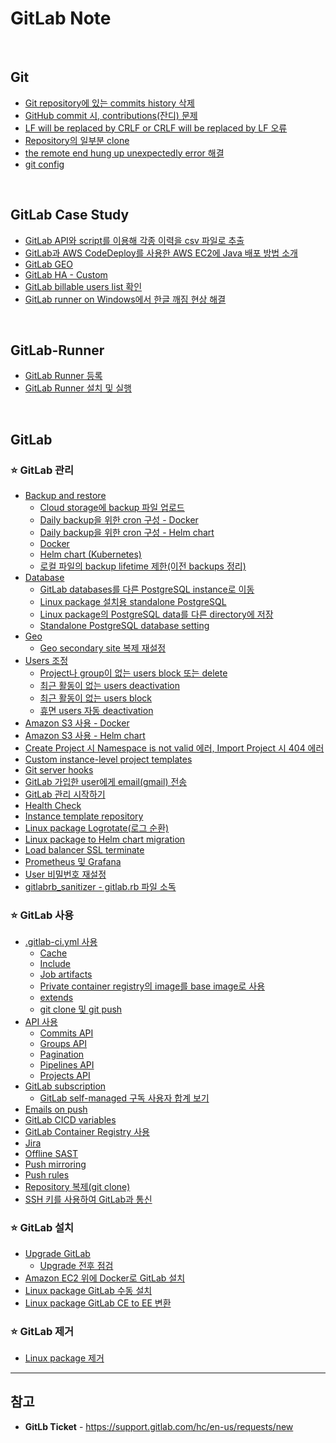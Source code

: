 # GitLab Note

<br>

## Git
- [Git repository에 있는 commits history 삭제](https://github.com/bigmtn1113/GitLab-Note/blob/master/Git/Git%20repository%EC%97%90%20%EC%9E%88%EB%8A%94%20commits%20history%20%EC%82%AD%EC%A0%9C.md)
- [GitHub commit 시, contributions(잔디) 문제](https://github.com/bigmtn1113/GitLab-Note/blob/master/Git/GitHub%20commit%20%EC%8B%9C%2C%20contributions(%EC%9E%94%EB%94%94)%20%EB%AC%B8%EC%A0%9C.md)
- [LF will be replaced by CRLF or CRLF will be replaced by LF 오류](https://github.com/bigmtn1113/GitLab-Note/blob/master/Git/LF%20will%20be%20replaced%20by%20CRLF%20or%20CRLF%20will%20be%20replaced%20by%20LF%20%EC%98%A4%EB%A5%98.md)
- [Repository의 일부분 clone](https://github.com/bigmtn1113/GitLab-Note/blob/master/Git/Repository%EC%9D%98%20%EC%9D%BC%EB%B6%80%EB%B6%84%20clone.md)
- [the remote end hung up unexpectedly error 해결](https://github.com/bigmtn1113/GitLab-Note/blob/master/Git/the%20remote%20end%20hung%20up%20unexpectedly%20error%20%ED%95%B4%EA%B2%B0.md)
- [git config](https://github.com/bigmtn1113/GitLab-Note/blob/master/Git/git%20config.md)

<br>

## GitLab Case Study
- [GitLab API와 script를 이용해 각종 이력을 csv 파일로 추출](https://github.com/bigmtn1113/GitLab-Note/blob/master/GitLab%20Case%20Study/GitLab%20API%EC%99%80%20script%EB%A5%BC%20%EC%9D%B4%EC%9A%A9%ED%95%B4%20%EA%B0%81%EC%A2%85%20%EC%9D%B4%EB%A0%A5%EC%9D%84%20csv%20%ED%8C%8C%EC%9D%BC%EB%A1%9C%20%EC%B6%94%EC%B6%9C)
- [GitLab과 AWS CodeDeploy를 사용한 AWS EC2에 Java 배포 방법 소개](https://github.com/bigmtn1113/GitLab-Note/tree/master/GitLab%20Case%20Study/GitLab%EA%B3%BC%20AWS%20CodeDeploy%EB%A5%BC%20%EC%82%AC%EC%9A%A9%ED%95%9C%20AWS%20EC2%EC%97%90%20Java%20%EB%B0%B0%ED%8F%AC%20%EB%B0%A9%EB%B2%95%20%EC%86%8C%EA%B0%9C)
- [GitLab GEO](https://github.com/bigmtn1113/GitLab-Note/blob/master/GitLab%20Case%20Study/GitLab%20GEO.md)
- [GitLab HA - Custom](https://github.com/bigmtn1113/GitLab-Note/blob/master/GitLab%20Case%20Study/GitLab%20HA%20-%20Custom.md)
- [GitLab billable users list 확인](https://github.com/bigmtn1113/GitLab-Note/blob/master/GitLab%20Case%20Study/GitLab%20billable%20users%20list%20%ED%99%95%EC%9D%B8.md)
- [GitLab runner on Windows에서 한글 깨짐 현상 해결](https://github.com/bigmtn1113/GitLab-Note/blob/master/GitLab%20Case%20Study/GitLab%20runner%20on%20Windows%EC%97%90%EC%84%9C%20%ED%95%9C%EA%B8%80%20%EA%B9%A8%EC%A7%90%20%ED%98%84%EC%83%81%20%ED%95%B4%EA%B2%B0.md)

<br>

## GitLab-Runner
- [GitLab Runner 등록](https://github.com/bigmtn1113/GitLab-Note/blob/master/GitLab-Runner/GitLab%20Runner%20%EB%93%B1%EB%A1%9D.md)
- [GitLab Runner 설치 및 실행](https://github.com/bigmtn1113/GitLab-Note/blob/master/GitLab-Runner/GitLab%20Runner%20%EC%84%A4%EC%B9%98%20%EB%B0%8F%20%EC%8B%A4%ED%96%89.md)

<br>

## GitLab
### ⭐ GitLab 관리
- [Backup and restore](https://github.com/bigmtn1113/GitLab-Note/tree/master/GitLab/GitLab%20%EA%B4%80%EB%A6%AC/Backup%20and%20restore)
  - [Cloud storage에 backup 파일 업로드](https://github.com/bigmtn1113/GitLab-Note/blob/master/GitLab/GitLab%20%EA%B4%80%EB%A6%AC/Backup%20and%20restore/Cloud%20storage%EC%97%90%20backup%20%ED%8C%8C%EC%9D%BC%20%EC%97%85%EB%A1%9C%EB%93%9C.md)
  - [Daily backup을 위한 cron 구성 - Docker](https://github.com/bigmtn1113/GitLab-Note/blob/master/GitLab/GitLab%20%EA%B4%80%EB%A6%AC/Backup%20and%20restore/Daily%20backup%EC%9D%84%20%EC%9C%84%ED%95%9C%20cron%20%EA%B5%AC%EC%84%B1%20-%20Docker.md)
  - [Daily backup을 위한 cron 구성 - Helm chart](https://github.com/bigmtn1113/GitLab-Note/blob/master/GitLab/GitLab%20%EA%B4%80%EB%A6%AC/Backup%20and%20restore/Daily%20backup%EC%9D%84%20%EC%9C%84%ED%95%9C%20cron%20%EA%B5%AC%EC%84%B1%20-%20Helm%20chart.md)
  - [Docker](https://github.com/bigmtn1113/GitLab-Note/blob/master/GitLab/GitLab%20%EA%B4%80%EB%A6%AC/Backup%20and%20restore/Docker.md)
  - [Helm chart (Kubernetes)](https://github.com/bigmtn1113/GitLab-Note/blob/master/GitLab/GitLab%20%EA%B4%80%EB%A6%AC/Backup%20and%20restore/Helm%20chart%20(Kubernetes).md)
  - [로컬 파일의 backup lifetime 제한(이전 backups 정리)](https://github.com/bigmtn1113/GitLab-Note/blob/master/GitLab/GitLab%20%EA%B4%80%EB%A6%AC/Backup%20and%20restore/%EB%A1%9C%EC%BB%AC%20%ED%8C%8C%EC%9D%BC%EC%9D%98%20backup%20lifetime%20%EC%A0%9C%ED%95%9C(%EC%9D%B4%EC%A0%84%20backups%20%EC%A0%95%EB%A6%AC).md)
- [Database](https://github.com/bigmtn1113/GitLab-Note/tree/master/GitLab/GitLab%20%EA%B4%80%EB%A6%AC/Database)
  - [GitLab databases를 다른 PostgreSQL instance로 이동](https://github.com/bigmtn1113/GitLab-Note/blob/master/GitLab/GitLab%20%EA%B4%80%EB%A6%AC/Database/GitLab%20databases%EB%A5%BC%20%EB%8B%A4%EB%A5%B8%20PostgreSQL%20instance%EB%A1%9C%20%EC%9D%B4%EB%8F%99.md)
  - [Linux package 설치용 standalone PostgreSQL](https://github.com/bigmtn1113/GitLab-Note/blob/master/GitLab/GitLab%20%EA%B4%80%EB%A6%AC/Database/Linux%20package%20%EC%84%A4%EC%B9%98%EC%9A%A9%20standalone%20PostgreSQL.md)
  - [Linux package의 PostgreSQL data를 다른 directory에 저장](https://github.com/bigmtn1113/GitLab-Note/blob/master/GitLab/GitLab%20%EA%B4%80%EB%A6%AC/Database/Linux%20package%EC%9D%98%20PostgreSQL%20data%EB%A5%BC%20%EB%8B%A4%EB%A5%B8%20directory%EC%97%90%20%EC%A0%80%EC%9E%A5.md)
  - [Standalone PostgreSQL database setting](https://github.com/bigmtn1113/GitLab-Note/blob/master/GitLab/GitLab%20%EA%B4%80%EB%A6%AC/Database/Standalone%20PostgreSQL%20database%20setting.md)
- [Geo](https://github.com/bigmtn1113/GitLab-Note/tree/master/GitLab/GitLab%20%EA%B4%80%EB%A6%AC/Geo)
  - [Geo secondary site 복제 재설정](https://github.com/bigmtn1113/GitLab-Note/blob/master/GitLab/GitLab%20%EA%B4%80%EB%A6%AC/Geo/Geo%20secondary%20site%20%EB%B3%B5%EC%A0%9C%20%EC%9E%AC%EC%84%A4%EC%A0%95.md)
- [Users 조정](https://github.com/bigmtn1113/GitLab-Note/tree/master/GitLab/GitLab%20%EA%B4%80%EB%A6%AC/Users%20%EC%A1%B0%EC%A0%95)
  - [Project나 group이 없는 users block 또는 delete](https://github.com/bigmtn1113/GitLab-Note/blob/master/GitLab/GitLab%20%EA%B4%80%EB%A6%AC/Users%20%EC%A1%B0%EC%A0%95/Project%EB%82%98%20group%EC%9D%B4%20%EC%97%86%EB%8A%94%20users%20block%20%EB%98%90%EB%8A%94%20delete.md)
  - [최근 활동이 없는 users deactivation](https://github.com/bigmtn1113/GitLab-Note/blob/master/GitLab/GitLab%20%EA%B4%80%EB%A6%AC/Users%20%EC%A1%B0%EC%A0%95/%EC%B5%9C%EA%B7%BC%20%ED%99%9C%EB%8F%99%EC%9D%B4%20%EC%97%86%EB%8A%94%20users%20deactivation.md)
  - [최근 활동이 없는 users block](https://github.com/bigmtn1113/GitLab-Note/blob/master/GitLab/GitLab%20%EA%B4%80%EB%A6%AC/Users%20%EC%A1%B0%EC%A0%95/%EC%B5%9C%EA%B7%BC%20%ED%99%9C%EB%8F%99%EC%9D%B4%20%EC%97%86%EB%8A%94%20users%20block.md)
  - [휴면 users 자동 deactivation](https://github.com/bigmtn1113/GitLab-Note/blob/master/GitLab/GitLab%20%EA%B4%80%EB%A6%AC/Users%20%EC%A1%B0%EC%A0%95/%ED%9C%B4%EB%A9%B4%20users%20%EC%9E%90%EB%8F%99%20deactivation%20.md)
- [Amazon S3 사용 - Docker](https://github.com/bigmtn1113/GitLab-Note/blob/master/GitLab/GitLab%20%EA%B4%80%EB%A6%AC/Amazon%20S3%20%EC%82%AC%EC%9A%A9%20-%20Docker.md)
- [Amazon S3 사용 - Helm chart](https://github.com/bigmtn1113/GitLab-Note/blob/master/GitLab/GitLab%20%EA%B4%80%EB%A6%AC/Amazon%20S3%20%EC%82%AC%EC%9A%A9%20-%20Helm%20chart.md)
- [Create Project 시 Namespace is not valid 에러, Import Project 시 404 에러](https://github.com/bigmtn1113/GitLab-Note/blob/master/GitLab/GitLab%20%EA%B4%80%EB%A6%AC/Create%20Project%20%EC%8B%9C%20Namespace%20is%20not%20valid%20%EC%97%90%EB%9F%AC%2C%20Import%20Project%20%EC%8B%9C%20404%20%EC%97%90%EB%9F%AC.md)
- [Custom instance-level project templates](https://github.com/bigmtn1113/GitLab-Note/blob/master/GitLab/GitLab%20%EA%B4%80%EB%A6%AC/Custom%20instance-level%20project%20templates.md)
- [Git server hooks](https://github.com/bigmtn1113/GitLab-Note/blob/master/GitLab/GitLab%20%EA%B4%80%EB%A6%AC/Git%20server%20hooks.md)
- [GitLab 가입한 user에게 email(gmail) 전송](https://github.com/bigmtn1113/GitLab-Note/blob/master/GitLab/GitLab%20%EA%B4%80%EB%A6%AC/GitLab%20%EA%B0%80%EC%9E%85%ED%95%9C%20user%EC%97%90%EA%B2%8C%20email(gmail)%20%EC%A0%84%EC%86%A1.md)
- [GitLab 관리 시작하기](https://github.com/bigmtn1113/GitLab-Note/blob/master/GitLab/GitLab%20%EA%B4%80%EB%A6%AC/GitLab%20%EA%B4%80%EB%A6%AC%20%EC%8B%9C%EC%9E%91%ED%95%98%EA%B8%B0.md)
- [Health Check](https://github.com/bigmtn1113/GitLab-Note/blob/master/GitLab/GitLab%20%EA%B4%80%EB%A6%AC/Health%20Check.md)
- [Instance template repository](https://github.com/bigmtn1113/GitLab-Note/blob/master/GitLab/GitLab%20%EA%B4%80%EB%A6%AC/Instance%20template%20repository.md)
- [Linux package Logrotate(로그 순환)](https://github.com/bigmtn1113/GitLab-Note/blob/master/GitLab/GitLab%20%EA%B4%80%EB%A6%AC/Linux%20package%20Logrotate(%EB%A1%9C%EA%B7%B8%20%EC%88%9C%ED%99%98).md)
- [Linux package to Helm chart migration](https://github.com/bigmtn1113/GitLab-Note/blob/master/GitLab/GitLab%20%EA%B4%80%EB%A6%AC/Linux%20package%20to%20Helm%20chart%20migration.md)
- [Load balancer SSL terminate](https://github.com/bigmtn1113/GitLab-Note/blob/master/GitLab/GitLab%20%EA%B4%80%EB%A6%AC/Load%20balancer%20SSL%20terminate.md)
- [Prometheus 및 Grafana](https://github.com/bigmtn1113/GitLab-Note/blob/master/GitLab/GitLab%20%EA%B4%80%EB%A6%AC/Prometheus%20%EB%B0%8F%20Grafana.md)
- [User 비밀번호 재설정](https://github.com/bigmtn1113/GitLab-Note/blob/master/GitLab/GitLab%20%EA%B4%80%EB%A6%AC/User%20%EB%B9%84%EB%B0%80%EB%B2%88%ED%98%B8%20%EC%9E%AC%EC%84%A4%EC%A0%95.md)
- [gitlabrb_sanitizer - gitlab.rb 파일 소독](https://github.com/bigmtn1113/GitLab-Note/blob/master/GitLab/GitLab%20%EA%B4%80%EB%A6%AC/gitlabrb_sanitizer%20-%20gitlab.rb%20%ED%8C%8C%EC%9D%BC%20%EC%86%8C%EB%8F%85.md)

### ⭐ GitLab 사용
- [.gitlab-ci.yml 사용](https://github.com/bigmtn1113/GitLab-Note/tree/master/GitLab/GitLab%20%EC%82%AC%EC%9A%A9/.gitlab-ci.yml%20%EC%82%AC%EC%9A%A9)
  - [Cache](https://github.com/bigmtn1113/GitLab-Note/blob/master/GitLab/GitLab%20%EC%82%AC%EC%9A%A9/.gitlab-ci.yml%20%EC%82%AC%EC%9A%A9/Cache.md)
  - [Include](https://github.com/bigmtn1113/GitLab-Note/blob/master/GitLab/GitLab%20%EC%82%AC%EC%9A%A9/.gitlab-ci.yml%20%EC%82%AC%EC%9A%A9/Include.md)
  - [Job artifacts](https://github.com/bigmtn1113/GitLab-Note/blob/master/GitLab/GitLab%20%EC%82%AC%EC%9A%A9/.gitlab-ci.yml%20%EC%82%AC%EC%9A%A9/Job%20artifacts.md)
  - [Private container registry의 image를 base image로 사용](https://github.com/bigmtn1113/GitLab-Note/blob/master/GitLab/GitLab%20%EC%82%AC%EC%9A%A9/.gitlab-ci.yml%20%EC%82%AC%EC%9A%A9/Private%20container%20registry%EC%9D%98%20image%EB%A5%BC%20base%20image%EB%A1%9C%20%EC%82%AC%EC%9A%A9.md)
  - [extends](https://github.com/bigmtn1113/GitLab-Note/blob/master/GitLab/GitLab%20%EC%82%AC%EC%9A%A9/.gitlab-ci.yml%20%EC%82%AC%EC%9A%A9/extends.md)
  - [git clone 및 git push](https://github.com/bigmtn1113/GitLab-Note/blob/master/GitLab/GitLab%20%EC%82%AC%EC%9A%A9/.gitlab-ci.yml%20%EC%82%AC%EC%9A%A9/git%20clone%20%EB%B0%8F%20git%20push.md)
- [API 사용](https://github.com/bigmtn1113/GitLab-Note/tree/master/GitLab/GitLab%20%EC%82%AC%EC%9A%A9/API%20%EC%82%AC%EC%9A%A9)
  - [Commits API](https://github.com/bigmtn1113/GitLab-Note/blob/master/GitLab/GitLab%20%EC%82%AC%EC%9A%A9/API%20%EC%82%AC%EC%9A%A9/Commits%20API.md)
  - [Groups API](https://github.com/bigmtn1113/GitLab-Note/blob/master/GitLab/GitLab%20%EC%82%AC%EC%9A%A9/API%20%EC%82%AC%EC%9A%A9/Groups%20API.md)
  - [Pagination](https://github.com/bigmtn1113/GitLab-Note/blob/master/GitLab/GitLab%20%EC%82%AC%EC%9A%A9/API%20%EC%82%AC%EC%9A%A9/Pagination.md)
  - [Pipelines API](https://github.com/bigmtn1113/GitLab-Note/blob/master/GitLab/GitLab%20%EC%82%AC%EC%9A%A9/API%20%EC%82%AC%EC%9A%A9/Pipelines%20API.md)
  - [Projects API](https://github.com/bigmtn1113/GitLab-Note/blob/master/GitLab/GitLab%20%EC%82%AC%EC%9A%A9/API%20%EC%82%AC%EC%9A%A9/Projects%20API.md)
- [GitLab subscription](https://github.com/bigmtn1113/GitLab-Note/tree/master/GitLab/GitLab%20%EC%82%AC%EC%9A%A9/GitLab%20subscription)
  - [GitLab self-managed 구독 사용자 합계 보기](https://github.com/bigmtn1113/GitLab-Note/blob/master/GitLab/GitLab%20%EC%82%AC%EC%9A%A9/GitLab%20subscription/GitLab%20self-managed%20%EA%B5%AC%EB%8F%85%20%EC%82%AC%EC%9A%A9%EC%9E%90%20%ED%95%A9%EA%B3%84%20%EB%B3%B4%EA%B8%B0.md)
- [Emails on push](https://github.com/bigmtn1113/GitLab-Note/blob/master/GitLab/GitLab%20%EC%82%AC%EC%9A%A9/Emails%20on%20push.md)
- [GitLab CICD variables](https://github.com/bigmtn1113/GitLab-Note/blob/master/GitLab/GitLab%20%EC%82%AC%EC%9A%A9/GitLab%20CICD%20variables.md)
- [GitLab Container Registry 사용](https://github.com/bigmtn1113/GitLab-Note/blob/master/GitLab/GitLab%20%EC%82%AC%EC%9A%A9/GitLab%20Container%20Registry%20%EC%82%AC%EC%9A%A9.md)
- [Jira](https://github.com/bigmtn1113/GitLab-Note/blob/master/GitLab/GitLab%20%EC%82%AC%EC%9A%A9/Jira.md)
- [Offline SAST](https://github.com/bigmtn1113/GitLab-Note/blob/master/GitLab/GitLab%20%EC%82%AC%EC%9A%A9/Offline%20SAST.md)
- [Push mirroring](https://github.com/bigmtn1113/GitLab-Note/blob/master/GitLab/GitLab%20%EC%82%AC%EC%9A%A9/Push%20mirroring.md)
- [Push rules](https://github.com/bigmtn1113/GitLab-Note/blob/master/GitLab/GitLab%20%EC%82%AC%EC%9A%A9/Push%20rules.md)
- [Repository 복제(git clone)](https://github.com/bigmtn1113/GitLab-Note/blob/master/GitLab/GitLab%20%EC%82%AC%EC%9A%A9/Repository%20%EB%B3%B5%EC%A0%9C(git%20clone).md)
- [SSH 키를 사용하여 GitLab과 통신](https://github.com/bigmtn1113/GitLab-Note/blob/master/GitLab/GitLab%20%EC%82%AC%EC%9A%A9/SSH%20%ED%82%A4%EB%A5%BC%20%EC%82%AC%EC%9A%A9%ED%95%98%EC%97%AC%20GitLab%EA%B3%BC%20%ED%86%B5%EC%8B%A0.md)

### ⭐ GitLab 설치
- [Upgrade GitLab](https://github.com/bigmtn1113/GitLab-Note/tree/master/GitLab/GitLab%20%EC%84%A4%EC%B9%98/Upgrade%20GitLab)
  - [Upgrade 전후 점검](https://github.com/bigmtn1113/GitLab-Note/blob/master/GitLab/GitLab%20%EC%84%A4%EC%B9%98/Upgrade%20GitLab/Upgrade%20%EC%A0%84%ED%9B%84%20%EC%A0%90%EA%B2%80.md)
- [Amazon EC2 위에 Docker로 GitLab 설치](https://github.com/bigmtn1113/GitLab-Note/blob/master/GitLab/GitLab%20%EC%84%A4%EC%B9%98/Amazon%20EC2%20%EC%9C%84%EC%97%90%20Docker%EB%A1%9C%20GitLab%20%EC%84%A4%EC%B9%98.md)
- [Linux package GitLab 수동 설치](https://github.com/bigmtn1113/GitLab-Note/blob/master/GitLab/GitLab%20%EC%84%A4%EC%B9%98/Linux%20package%20GitLab%20%EC%88%98%EB%8F%99%20%EC%84%A4%EC%B9%98.md)
- [Linux package GitLab CE to EE 변환](https://github.com/bigmtn1113/GitLab-Note/blob/master/GitLab/GitLab%20%EC%84%A4%EC%B9%98/Linux%20package%20CE%20to%20EE%20%EB%B3%80%ED%99%98.md)

### ⭐ GitLab 제거
- [Linux package 제거](https://github.com/bigmtn1113/GitLab-Note/blob/master/GitLab/GitLab%20%EC%A0%9C%EA%B1%B0/Linux%20package%20%EC%A0%9C%EA%B1%B0.md)

<hr>

## 참고
- **GitLb Ticket** - https://support.gitlab.com/hc/en-us/requests/new
